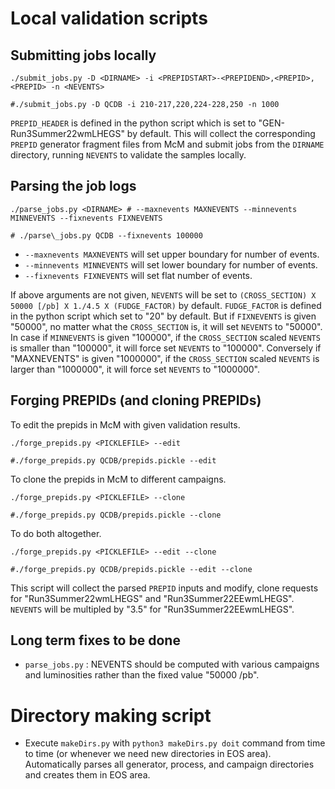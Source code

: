 # Local validation scripts

## Submitting jobs locally

``./submit_jobs.py -D <DIRNAME> -i <PREPIDSTART>-<PREPIDEND>,<PREPID>,<PREPID> -n <NEVENTS>``

``#./submit_jobs.py -D QCDB -i 210-217,220,224-228,250 -n 1000``

`PREPID_HEADER` is defined in the python script which is set to "GEN-Run3Summer22wmLHEGS" by default.
This will collect the corresponding `PREPID` generator fragment files from McM and submit jobs from the `DIRNAME` directory, running `NEVENTS` to validate the samples locally.

## Parsing the job logs

``./parse_jobs.py <DIRNAME> # --maxnevents MAXNEVENTS --minnevents MINNEVENTS --fixnevents FIXNEVENTS``

``# ./parse\_jobs.py QCDB --fixnevents 100000``

- `--maxnevents MAXNEVENTS` will set upper boundary for number of events.
- `--minnevents MINNEVENTS` will set lower boundary for number of events.
- `--fixnevents FIXNEVENTS` will set flat number of events.

If above arguments are not given, `NEVENTS` will be set to `(CROSS_SECTION) X 50000 [/pb] X 1./4.5 X (FUDGE_FACTOR)` by default. `FUDGE_FACTOR` is defined in the python script which set to "20" by default. But if `FIXNEVENTS` is given "50000", no matter what the `CROSS_SECTION` is, it will set `NEVENTS` to "50000". In case if `MINNEVENTS` is given "100000", if the `CROSS_SECTION` scaled `NEVENTS` is smaller than "100000", it will force set `NEVENTS` to "100000". Conversely if "MAXNEVENTS" is given "1000000", if the `CROSS_SECTION` scaled `NEVENTS` is larger than "1000000", it will force set `NEVENTS` to "1000000".

## Forging PREPIDs (and cloning PREPIDs)

To edit the prepids in McM with given validation results.

``./forge_prepids.py <PICKLEFILE> --edit``

``#./forge_prepids.py QCDB/prepids.pickle --edit``

To clone the prepids in McM to different campaigns.

``./forge_prepids.py <PICKLEFILE> --clone``

``#./forge_prepids.py QCDB/prepids.pickle --clone``

To do both altogether.

``./forge_prepids.py <PICKLEFILE> --edit --clone``

``#./forge_prepids.py QCDB/prepids.pickle --edit --clone``

This script will collect the parsed `PREPID` inputs and modify, clone requests for "Run3Summer22wmLHEGS" and "Run3Summer22EEwmLHEGS". `NEVENTS` will be multipled by "3.5" for "Run3Summer22EEwmLHEGS".

## Long term fixes to be done

- `parse_jobs.py` : NEVENTS should be computed with various campaigns and luminosities rather than the fixed value "50000 /pb".

# Directory making script

- Execute `makeDirs.py` with `python3 makeDirs.py doit` command from time to time (or whenever we need new directories in EOS area). Automatically parses all generator, process, and campaign directories and creates them in EOS area.
